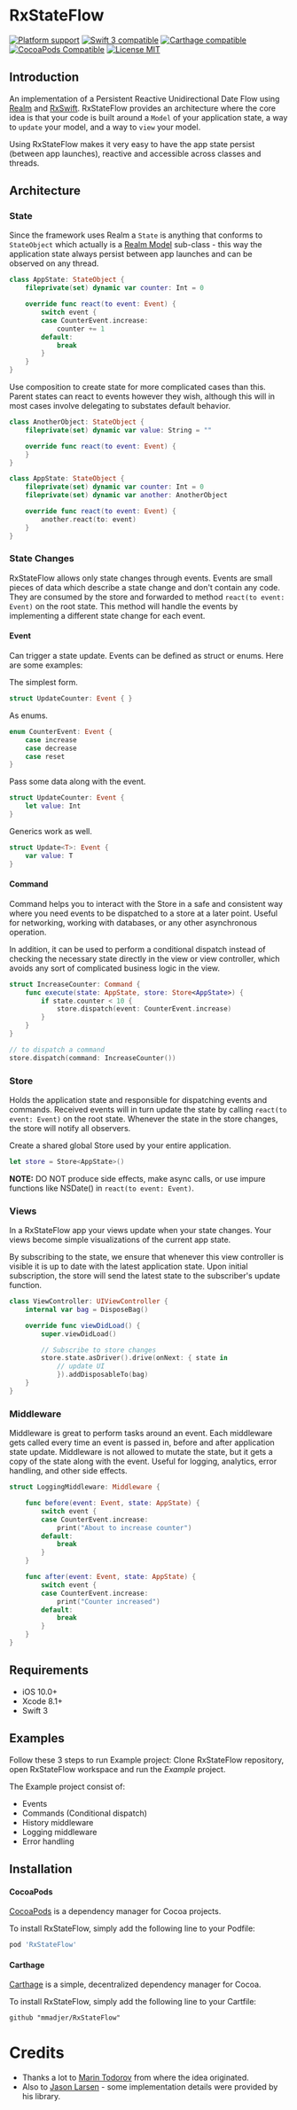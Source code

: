 # RxStateFlow

<!-- [![Build Status](https://travis-ci.org/mmadjer/RxStateFlow.svg?branch=master)](https://travis-ci.org/mmadjer/RxStateFlow) -->
[![Platform support](https://img.shields.io/badge/platform-iOS-blue.svg?style=flat)](https://github.com/mmadjer/RxStateFlow/blob/master/LICENSE)
[![Swift 3 compatible](https://img.shields.io/badge/swift3-compatible-4BC51D.svg?style=flat)](https://developer.apple.com/swift)
[![Carthage compatible](https://img.shields.io/badge/Carthage-compatible-4BC51D.svg?style=flat)](https://github.com/Carthage/Carthage)
[![CocoaPods Compatible](https://img.shields.io/cocoapods/v/RxStateFlow.svg?style=flat)](https://cocoapods.org/pods/RxStateFlow)
[![License MIT](https://img.shields.io/badge/license-MIT-blue.svg?style=flat)](https://github.com/mmadjer/RxStateFlow/blob/master/LICENSE)

## Introduction

An implementation of a Persistent Reactive Unidirectional Date Flow using [Realm](https://realm.io/) and [RxSwift](https://github.com/ReactiveX/RxSwift).
RxStateFlow provides an architecture where the core idea is that your code is built around a `Model` of your application state, a way to `update` your model, and a way to `view` your model.

Using RxStateFlow makes it very easy to have the app state  persist (between app launches), reactive and accessible across classes and threads.

## Architecture

### State
Since the framework uses Realm a `State` is anything that conforms to `StateObject` which actually is a [Realm Model](https://realm.io/docs/swift/latest/#models) sub-class - this way the application state always persist between app launches and can be observed on any thread.

```swift
class AppState: StateObject {
    fileprivate(set) dynamic var counter: Int = 0

    override func react(to event: Event) {
        switch event {
        case CounterEvent.increase:
            counter += 1
        default:
            break
        }
    }
}
```

Use composition to create state for more complicated cases than this. Parent states can react to events however they wish, although this will in most cases involve delegating to substates default behavior.

```swift
class AnotherObject: StateObject {
    fileprivate(set) dynamic var value: String = ""

    override func react(to event: Event) {
    }
}

class AppState: StateObject {
    fileprivate(set) dynamic var counter: Int = 0
    fileprivate(set) dynamic var another: AnotherObject

    override func react(to event: Event) {
        another.react(to: event)
    }
}
```

### State Changes
RxStateFlow allows only state changes through events. Events are small pieces of data which describe a state change and don't contain any code. They are consumed by the store and forwarded to method `react(to event: Event)` on the root state. This method will handle the events by implementing a different state change for each event.

#### Event
Can trigger a state update. Events can be defined as struct or enums. Here are some examples:

The simplest form.
```swift
struct UpdateCounter: Event { }
```
As enums.
```swift
enum CounterEvent: Event {
    case increase
    case decrease
    case reset
}
```
Pass some data along with the event.
```swift
struct UpdateCounter: Event {
    let value: Int
}
```
Generics work as well.
```swift
struct Update<T>: Event {
    var value: T
}
```

#### Command
Command helps you to interact with the Store in a safe and consistent way where you need events to be dispatched to a store at a later point. Useful for networking, working with databases, or any other asynchronous operation.

In addition, it can be used to perform a conditional dispatch instead of checking the necessary state directly in the view or view controller, which avoids any sort of complicated business logic in the view.

```swift
struct IncreaseCounter: Command {
    func execute(state: AppState, store: Store<AppState>) {
        if state.counter < 10 {
            store.dispatch(event: CounterEvent.increase)
        }
    }
}

// to dispatch a command
store.dispatch(command: IncreaseCounter())
```

### Store
Holds the application state and responsible for dispatching events and commands. Received events will in turn update the state by calling `react(to event: Event)` on the root state. Whenever the state in the store changes, the store will notify all observers.

Create a shared global Store used by your entire application.

```swift
let store = Store<AppState>()
```

**NOTE:** DO NOT produce side effects, make async calls, or use impure functions like NSDate() in `react(to event: Event)`.

### Views
In a RxStateFlow app your views update when your state changes. Your views become simple visualizations of the current app state.

By subscribing to the state, we ensure that whenever this view controller is visible it is up to date with the latest application state. Upon initial subscription, the store will send the latest state to the subscriber's update function.

```swift
class ViewController: UIViewController {
    internal var bag = DisposeBag()

    override func viewDidLoad() {
        super.viewDidLoad()

        // Subscribe to store changes
        store.state.asDriver().drive(onNext: { state in
            // update UI
            }).addDisposableTo(bag)
    }
}
```

### Middleware
Middleware is great to perform tasks around an event. Each middleware gets called every time an event is passed in, before and after application state update. Middleware is not allowed to mutate the state, but it gets a copy of the state along with the event. Useful for logging, analytics, error handling, and other side effects.

```swift
struct LoggingMiddleware: Middleware {

    func before(event: Event, state: AppState) {
        switch event {
        case CounterEvent.increase:
            print("About to increase counter")
        default:
            break
        }
    }

    func after(event: Event, state: AppState) {
        switch event {
        case CounterEvent.increase:
            print("Counter increased")
        default:
            break
        }
    }
}
```

## Requirements

* iOS 10.0+
* Xcode 8.1+
* Swift 3

## Examples

Follow these 3 steps to run Example project: Clone RxStateFlow repository, open RxStateFlow workspace and run the *Example* project.

The Example project consist of:
* Events
* Commands (Conditional dispatch)
* History middleware
* Logging middleware
* Error handling

## Installation

#### CocoaPods

[CocoaPods](https://cocoapods.org/) is a dependency manager for Cocoa projects.

To install RxStateFlow, simply add the following line to your Podfile:

```ruby
pod 'RxStateFlow'
```

#### Carthage

[Carthage](https://github.com/Carthage/Carthage) is a simple, decentralized dependency manager for Cocoa.

To install RxStateFlow, simply add the following line to your Cartfile:

```ogdl
github "mmadjer/RxStateFlow"
```

# Credits

- Thanks a lot to [Marin Todorov](http://rx-marin.com/post/rxswift-realm-reactive-app-settings/) from where the idea originated.
- Also to [Jason Larsen](https://github.com/jarsen/Reactor) - some implementation details were provided by his library.
